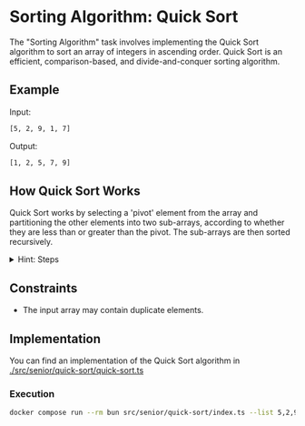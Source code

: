 # Sorting Algorithm: Quick Sort

The "Sorting Algorithm" task involves implementing the Quick Sort algorithm to sort an array of integers in ascending order.
Quick Sort is an efficient, comparison-based, and divide-and-conquer sorting algorithm.

## Example

Input:

```bash
[5, 2, 9, 1, 7]
```

Output:

```bash
[1, 2, 5, 7, 9]
```

## How Quick Sort Works

Quick Sort works by selecting a 'pivot' element from the array and partitioning the other elements into two sub-arrays,
according to whether they are less than or greater than the pivot. The sub-arrays are then sorted recursively.

<details>
    <summary>Hint: Steps</summary>

    1. Choose a Pivot: Pick an element as a pivot from the array.
    2. Partitioning: Reorder the array so that all elements with values less than the pivot come before the pivot, while all elements with values greater than the pivot come after it (equal values can go either way).
    3. Recursively Apply: Recursively apply the above steps to the sub-arrays of elements with smaller and larger values.
</details>

## Constraints

- The input array may contain duplicate elements.

## Implementation

You can find an implementation of the Quick Sort algorithm in [./src/senior/quick-sort/quick-sort.ts](./src/senior/quick-sort/quick-sort.ts)

### Execution

```bash
docker compose run --rm bun src/senior/quick-sort/index.ts --list 5,2,9,1,7
```
